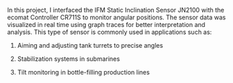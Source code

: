 In this project, I interfaced the IFM Static Inclination Sensor JN2100 with the ecomat Controller CR711S to monitor angular positions. The sensor data was visualized in real time using graph traces for better interpretation and analysis.
This type of sensor is commonly used in applications such as:

1. Aiming and adjusting tank turrets to precise angles

2. Stabilization systems in submarines

3. Tilt monitoring in bottle-filling production lines
